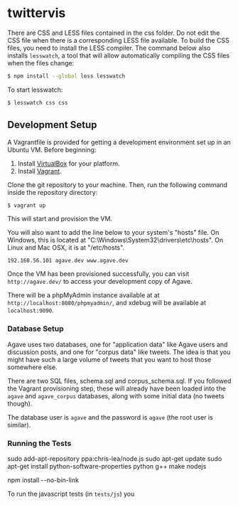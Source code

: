 twittervis
==========

There are CSS and LESS files contained in the css folder. Do not edit the CSS file when there is 
a corresponding LESS file available. To build the CSS files, you need to install the 
LESS compiler. The command below also installs `lesswatch`, a tool that will
allow automatically compiling the CSS files when the files change:

```bash
$ npm install --global less lesswatch
```

To start lesswatch:

```bash
$ lesswatch css css
```

Development Setup
-----------------

A Vagrantfile is provided for getting a development environment
set up in an Ubuntu VM. Before beginning:

1. Install [VirtualBox](https://www.virtualbox.org/wiki/Downloads) for your platform.
2. Install [Vagrant](http://www.vagrantup.com/downloads).

Clone the git repository to your machine.
Then, run the following command inside the repository directory:

```bash
$ vagrant up
```

This will start and provision the VM.

You will also want to add the line below to your system's "hosts" file.
On Windows, this is located at "C:\Windows\System32\drivers\etc\hosts".
On Linux and Mac OSX, it is at "/etc/hosts".

```
192.168.56.101 agave.dev www.agave.dev
```

Once the VM has been provisioned successfully, you can
visit `http://agave.dev/` to access your development copy of Agave.

There will be a phpMyAdmin instance available at
at `http://localhost:8080/phpmyadmin/`,
and xdebug will be available at `localhost:9090`.

### Database Setup

Agave uses two databases, one for "application data" like
Agave users and discussion posts, and one for "corpus data"
like tweets. The idea is that you might have such a large
volume of tweets that you want to host those somewhere else.

There are two SQL files, schema.sql and corpus_schema.sql.
If you followed the Vagrant provisioning step, these will
already have been loaded into the `agave` and `agave_corpus`
databases, along with some initial data (no tweets though).

The database user is `agave` and the password is `agave`
(the root user is similar).

### Running the Tests

sudo add-apt-repository ppa:chris-lea/node.js
sudo apt-get update
sudo apt-get install python-software-properties python g++ make nodejs

npm install --no-bin-link

To run the javascript tests (in `tests/js`) you